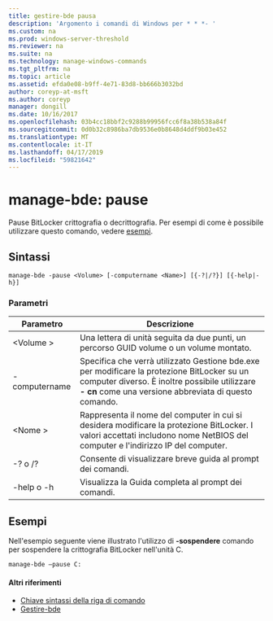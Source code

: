 ```yaml
---
title: gestire-bde pausa
description: 'Argomento i comandi di Windows per * * *- '
ms.custom: na
ms.prod: windows-server-threshold
ms.reviewer: na
ms.suite: na
ms.technology: manage-windows-commands
ms.tgt_pltfrm: na
ms.topic: article
ms.assetid: efda0e08-b9ff-4e71-83d8-bb666b3032bd
author: coreyp-at-msft
ms.author: coreyp
manager: dongill
ms.date: 10/16/2017
ms.openlocfilehash: 03b4cc18bbf2c9288b99956fcc6f8a38b538a84f
ms.sourcegitcommit: 0d0b32c8986ba7db9536e0b8648d4ddf9b03e452
ms.translationtype: MT
ms.contentlocale: it-IT
ms.lasthandoff: 04/17/2019
ms.locfileid: "59821642"
---
```

# <a name="manage-bde-pause"></a>manage-bde: pause



Pause BitLocker crittografia o decrittografia. Per esempi di come è possibile utilizzare questo comando, vedere [esempi](#BKMK_Examples).

## <a name="syntax"></a>Sintassi

```
manage-bde -pause <Volume> [-computername <Name>] [{-?|/?}] [{-help|-h}]
```

### <a name="parameters"></a>Parametri

|Parametro|Descrizione|
|---------|-----------|
|\<Volume >|Una lettera di unità seguita da due punti, un percorso GUID volume o un volume montato.|
|-computername|Specifica che verrà utilizzato Gestione bde.exe per modificare la protezione BitLocker su un computer diverso. È inoltre possibile utilizzare **- cn** come una versione abbreviata di questo comando.|
|\<Nome >|Rappresenta il nome del computer in cui si desidera modificare la protezione BitLocker. I valori accettati includono nome NetBIOS del computer e l'indirizzo IP del computer.|
|-? o /?|Consente di visualizzare breve guida al prompt dei comandi.|
|-help o -h|Visualizza la Guida completa al prompt dei comandi.|

## <a name="BKMK_Examples"></a>Esempi

Nell'esempio seguente viene illustrato l'utilizzo di **-sospendere** comando per sospendere la crittografia BitLocker nell'unità C.
```
manage-bde –pause C:
```

#### <a name="additional-references"></a>Altri riferimenti

-   [Chiave sintassi della riga di comando](command-line-syntax-key.md)
-   [Gestire-bde](manage-bde.md)